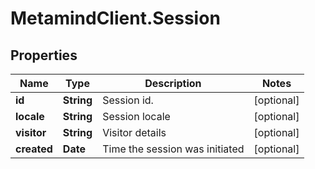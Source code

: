 # MetamindClient.Session

## Properties
Name | Type | Description | Notes
------------ | ------------- | ------------- | -------------
**id** | **String** | Session id. | [optional] 
**locale** | **String** | Session locale | [optional] 
**visitor** | **String** | Visitor details | [optional] 
**created** | **Date** | Time the session was initiated | [optional] 


